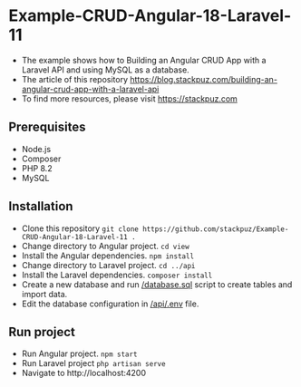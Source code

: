 # Example-CRUD-Angular-18-Laravel-11
- The example shows how to Building an Angular CRUD App with a Laravel API and using MySQL as a database.
- The article of this repository https://blog.stackpuz.com/building-an-angular-crud-app-with-a-laravel-api
- To find more resources, please visit https://stackpuz.com

## Prerequisites
- Node.js
- Composer
- PHP 8.2
- MySQL

## Installation
- Clone this repository `git clone https://github.com/stackpuz/Example-CRUD-Angular-18-Laravel-11 .`
- Change directory to Angular project. `cd view`
- Install the Angular dependencies. `npm install`
- Change directory to Laravel project. `cd ../api`
- Install the Laravel dependencies. `composer install`
- Create a new database and run [/database.sql](/database.sql) script to create tables and import data.
- Edit the database configuration in [/api/.env](/api/.env) file.

## Run project

- Run Angular project. `npm start`
- Run Laravel project `php artisan serve`
- Navigate to http://localhost:4200